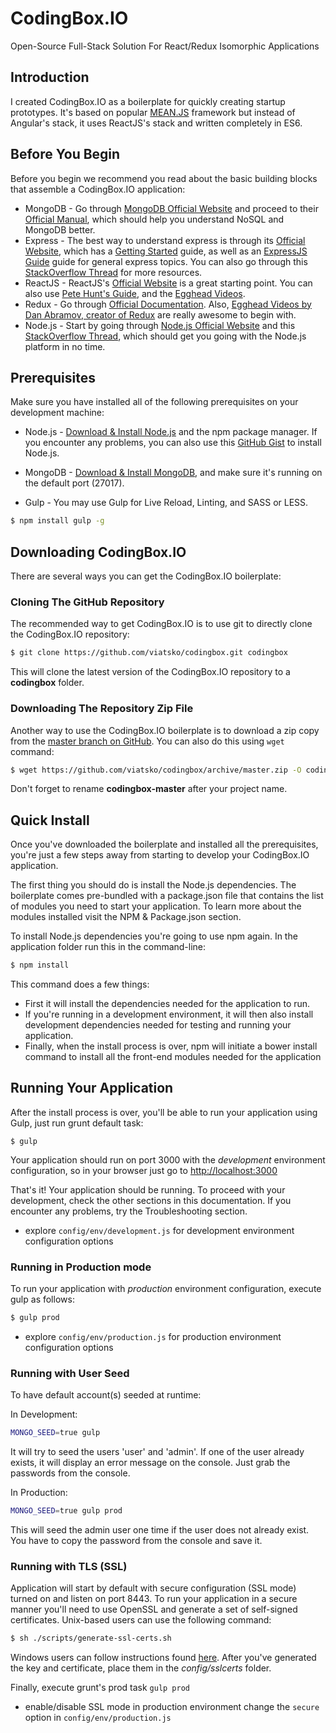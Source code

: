 # CodingBox.IO
Open-Source Full-Stack Solution For React/Redux Isomorphic Applications

## Introduction
I created CodingBox.IO as a boilerplate for quickly creating startup prototypes. It's based on popular [MEAN.JS](http://meanjs.org/) framework but instead of Angular's stack, it uses ReactJS's stack and written completely in ES6.

## Before You Begin
Before you begin we recommend you read about the basic building blocks that assemble a CodingBox.IO application:

* MongoDB - Go through [MongoDB Official Website](http://mongodb.org/) and proceed to their [Official Manual](http://docs.mongodb.org/manual/), which should help you understand NoSQL and MongoDB better.
* Express - The best way to understand express is through its [Official Website](http://expressjs.com/), which has a [Getting Started](http://expressjs.com/starter/installing.html) guide, as well as an [ExpressJS Guide](http://expressjs.com/guide/error-handling.html) guide for general express topics. You can also go through this [StackOverflow Thread](http://stackoverflow.com/questions/8144214/learning-express-for-node-js) for more resources.
* ReactJS - ReactJS's [Official Website](http://facebook.github.io/react/) is a great starting point. You can also use [Pete Hunt's Guide](https://github.com/petehunt/react-howto), and the [Egghead Videos](https://egghead.io/).
* Redux - Go through [Official Documentation](http://redux.js.org/). Also, [Egghead Videos by Dan Abramov, creator of Redux](https://egghead.io/series/getting-started-with-redux) are really awesome to begin with.
* Node.js - Start by going through [Node.js Official Website](http://nodejs.org/) and this [StackOverflow Thread](http://stackoverflow.com/questions/2353818/how-do-i-get-started-with-node-js), which should get you going with the Node.js platform in no time.

## Prerequisites
Make sure you have installed all of the following prerequisites on your development machine:

* Node.js - [Download & Install Node.js](https://nodejs.org/en/download/) and the npm package manager. If you encounter any problems, you can also use this [GitHub Gist](https://gist.github.com/isaacs/579814) to install Node.js.
* MongoDB - [Download & Install MongoDB](http://www.mongodb.org/downloads), and make sure it's running on the default port (27017).

* Gulp - You may use Gulp for Live Reload, Linting, and SASS or LESS.

```bash
$ npm install gulp -g
```

## Downloading CodingBox.IO
There are several ways you can get the CodingBox.IO boilerplate:

### Cloning The GitHub Repository
The recommended way to get CodingBox.IO is to use git to directly clone the CodingBox.IO repository:

```bash
$ git clone https://github.com/viatsko/codingbox.git codingbox
```

This will clone the latest version of the CodingBox.IO repository to a **codingbox** folder.

### Downloading The Repository Zip File
Another way to use the CodingBox.IO boilerplate is to download a zip copy from the [master branch on GitHub](https://github.com/viatsko/codingbox/archive/master.zip). You can also do this using `wget` command:

```bash
$ wget https://github.com/viatsko/codingbox/archive/master.zip -O codingbox.zip; unzip codingbox.zip; rm codingbox.zip
```

Don't forget to rename **codingbox-master** after your project name.

## Quick Install
Once you've downloaded the boilerplate and installed all the prerequisites, you're just a few steps away from starting to develop your CodingBox.IO application.

The first thing you should do is install the Node.js dependencies. The boilerplate comes pre-bundled with a package.json file that contains the list of modules you need to start your application. To learn more about the modules installed visit the NPM & Package.json section.

To install Node.js dependencies you're going to use npm again. In the application folder run this in the command-line:

```bash
$ npm install
```

This command does a few things:
* First it will install the dependencies needed for the application to run.
* If you're running in a development environment, it will then also install development dependencies needed for testing and running your application.
* Finally, when the install process is over, npm will initiate a bower install command to install all the front-end modules needed for the application

## Running Your Application
After the install process is over, you'll be able to run your application using Gulp, just run grunt default task:

```
$ gulp
```

Your application should run on port 3000 with the *development* environment configuration, so in your browser just go to [http://localhost:3000](http://localhost:3000)

That's it! Your application should be running. To proceed with your development, check the other sections in this documentation.
If you encounter any problems, try the Troubleshooting section.

* explore `config/env/development.js` for development environment configuration options

### Running in Production mode
To run your application with *production* environment configuration, execute gulp as follows:

```bash
$ gulp prod
```

* explore `config/env/production.js` for production environment configuration options

### Running with User Seed
To have default account(s) seeded at runtime:

In Development:
```bash
MONGO_SEED=true gulp
```
It will try to seed the users 'user' and 'admin'. If one of the user already exists, it will display an error message on the console. Just grab the passwords from the console.

In Production:
```bash
MONGO_SEED=true gulp prod
```
This will seed the admin user one time if the user does not already exist. You have to copy the password from the console and save it.

### Running with TLS (SSL)
Application will start by default with secure configuration (SSL mode) turned on and listen on port 8443.
To run your application in a secure manner you'll need to use OpenSSL and generate a set of self-signed certificates. Unix-based users can use the following command:

```bash
$ sh ./scripts/generate-ssl-certs.sh
```

Windows users can follow instructions found [here](http://www.websense.com/support/article/kbarticle/How-to-use-OpenSSL-and-Microsoft-Certification-Authority).
After you've generated the key and certificate, place them in the *config/sslcerts* folder.

Finally, execute grunt's prod task `gulp prod`
* enable/disable SSL mode in production environment change the `secure` option in `config/env/production.js`
